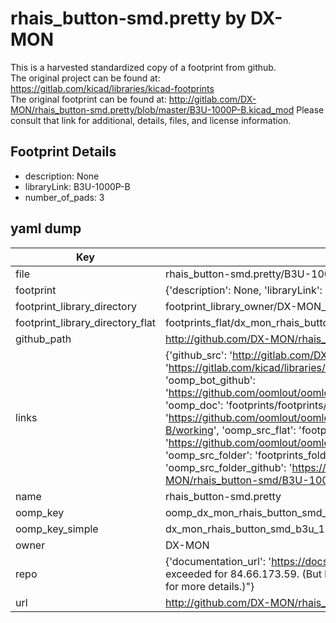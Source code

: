 # rhais_button-smd.pretty by DX-MON  
This is a harvested standardized copy of a footprint from github.  
The original project can be found at:  
https://gitlab.com/kicad/libraries/kicad-footprints  
The original footprint can be found at:
http://gitlab.com/DX-MON/rhais_button-smd.pretty/blob/master/B3U-1000P-B.kicad_mod
Please consult that link for additional, details, files, and license information.  
## Footprint Details
* description: None  
* libraryLink: B3U-1000P-B  
* number_of_pads: 3  
## yaml dump  
| Key | Value |  
| --- | --- |  
| file | rhais_button-smd.pretty/B3U-1000P-B.kicad_mod |  
| footprint | {'description': None, 'libraryLink': 'B3U-1000P-B', 'number_of_pads': 3} |  
| footprint_library_directory | footprint_library_owner/DX-MON_rhais_button-smd.pretty |  
| footprint_library_directory_flat | footprints_flat/dx_mon_rhais_button_smd_b3u_1000p_b/working |  
| github_path | http://github.com/DX-MON/rhais_button-smd.pretty/blob/master/B3U-1000P-B.kicad_mod |  
| links | {'github_src': 'http://gitlab.com/DX-MON/rhais_button-smd.pretty/blob/master/B3U-1000P-B.kicad_mod', 'github_src_repo': 'https://gitlab.com/kicad/libraries/kicad-footprints', 'oomp_bot': 'footprints/dx_mon_rhais_button_smd_b3u_1000p_b/working', 'oomp_bot_github': 'https://github.com/oomlout/oomlout_oomp_footprint_bot/tree/main/footprints/dx_mon_rhais_button_smd_b3u_1000p_b/working', 'oomp_doc': 'footprints/footprints/DX-MON/rhais_button-smd/B3U-1000P-B/working/', 'oomp_doc_github': 'https://github.com/oomlout/oomlout_oomp_footprint_doc/tree/main/footprints/footprints/DX-MON/rhais_button-smd/B3U-1000P-B/working', 'oomp_src_flat': 'footprints_flat/footprints_flat/dx_mon_rhais_button_smd_b3u_1000p_b/working', 'oomp_src_flat_github': 'https://github.com/oomlout/oomlout_oomp_footprint_src/tree/main/footprints_flat/dx_mon_rhais_button_smd_b3u_1000p_b/working', 'oomp_src_folder': 'footprints_folder/footprints_folder/DX-MON/rhais_button-smd/B3U-1000P-B/working', 'oomp_src_folder_github': 'https://github.com/oomlout/oomlout_oomp_footprint_src/tree/main/footprints_folder/DX-MON/rhais_button-smd/B3U-1000P-B/working'} |  
| name | rhais_button-smd.pretty |  
| oomp_key | oomp_dx_mon_rhais_button_smd_b3u_1000p_b |  
| oomp_key_simple | dx_mon_rhais_button_smd_b3u_1000p_b |  
| owner | DX-MON |  
| repo | {'documentation_url': 'https://docs.github.com/rest/overview/resources-in-the-rest-api#rate-limiting', 'message': "API rate limit exceeded for 84.66.173.59. (But here's the good news: Authenticated requests get a higher rate limit. Check out the documentation for more details.)"} |  
| url | http://github.com/DX-MON/rhais_button-smd.pretty |  

